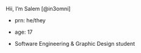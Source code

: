 Hii, I’m Salem [@in3omni]
- prn: he/they
- age: 17

- Software Engineering & Graphic Design student
